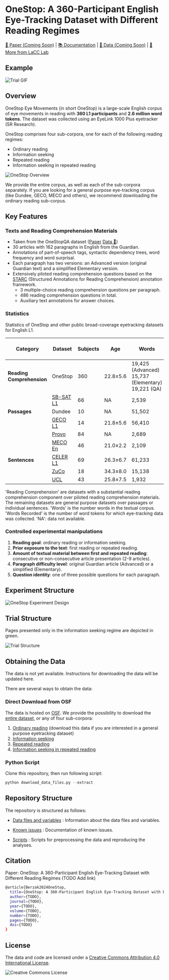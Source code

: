 # OneStop: A 360-Participant English Eye-Tracking Dataset with Different Reading Regimes

[📄 Paper (Coming Soon)](https://arxiv.org) | [📚 Documentation](https://lacclab.github.io/OneStop-Eye-Movements/) | [💾 Data (Coming Soon)](https://osf.io/2prdq/) | [🔬 More from LaCC Lab](https://lacclab.github.io/)

## Example

![Trial GIF](images/trial.gif)

## Overview

OneStop Eye Movements (in short OneStop) is a large-scale English corpus of eye movements in reading with **360 L1 participants** and **2.6 million word tokens**.
The dataset was collected using an EyeLink 1000 Plus eyetracker (SR Research).

OneStop comprises four sub-corpora, one for each of the following reading regimes:

* Ordinary reading
* Information seeking
* Repeated reading
* Information seeking in repeated reading

![OneStop Overview](images/overview.png)

We provide the entire corpus, as well as each of the sub-corpora separately.
If you are looking for a general purpose eye-tracking corpus (like Dundee, GECO, MECO and others), we recommend downloading the ordinary reading sub-corpus.

## Key Features

### Texts and Reading Comprehension Materials

* Taken from the OneStopQA dataset ([Paper](https://aclanthology.org/2020.acl-main.507/) [Data 🤗](https://huggingface.co/datasets/malmaud/onestop_qa))
* 30 articles with 162 paragraphs in English from the Guardian.
* Annotations of part-of-speech tags, syntactic dependency trees, word frequency and word surprisal.
* Each paragraph has two versions: an Advanced version (original Guardian text) and a simplified Elementary version.
* Extensively piloted reading comprehension questions based on the [STARC](https://aclanthology.org/2020.acl-main.507/) (Structured Annotations for Reading Comprehension) annotation framework.
  * 3 multiple-choice reading comprehension questions per paragraph.
  * 486 reading comprehension questions in total.
  * Auxiliary text annotations for answer choices.
  
### Statistics

Statistics of OneStop and other public broad-coverage eyetracking datasets for English L1.

| Category | Dataset | Subjects | Age | Words | Words Recorded | Qestions | Subjects per Question | Questions per Subject |
|----------|---------|-------|-----|-------|---------------|-----|-------------|-------------|
| **Reading Comprehension** | OneStop | 360 | 22.8±5.6 | 19,425 (Advanced)<br> 15,737 (Elementary)<br>19,221 (QA) | 2,632,159 (Paragraphs)<br>1,311,752 (QA) | 486 | 20 | 54 |
| | [SB-SAT L1](https://dl.acm.org/doi/10.1145/3379156.3391335) | 66 | NA | 2,539 | 167,574 | 20 | 95 | 20 |
| **Passages** | Dundee | 10 | NA | 51,502 | 307,214 | NA | 10 | NA |
| | [GECO L1](https://link.springer.com/article/10.3758/s13428-016-0734-0) | 14 | 21.8±5.6 | 56,410 | 774,015 | NA | 14 | NA |
| | [Provo](https://link.springer.com/article/10.3758/s13428-017-0908-4) | 84 | NA | 2,689 | 225,624 | 0 | 0 | 0 |
| | [MECO En](https://link.springer.com/article/10.3758/s13428-021-01772-6) | 46 | 21.0±2.2 | 2,109 | 83,246 | 48 | 46 | 48 |
| **Sentences** | [CELER L1](https://direct.mit.edu/opmi/article/doi/10.1162/opmi_a_00054/110717/CELER-A-365-Participant-Corpus-of-Eye-Movements-in) | 69 | 26.3±6.7 | 61,233 | 122,423 | 78 | 69 | 78 |
| | [ZuCo](https://aclanthology.org/2020.lrec-1.18) | 18 | 34.3±8.0 | 15,138 | 272,484 | 42 | 18 | 42 |
| | [UCL](https://link.springer.com/article/10.3758/s13428-012-0313-y) | 43 | 25.8±7.5 | 1,932 | 81,144 | 110 | 43 | 110 |

<!-- ![Key Statistics](images/statistics.png) -->
 'Reading Comprehension' are datasets with a substantial reading comprehension component over piloted reading comprehension materials. The remaining datasets are general purpose datasets over passages or individual sentences.
 'Words' is the number words in the textual corpus. 'Words Recorded' is the number of word tokens for which eye-tracking data was collected. 'NA': data not available.

### Controlled experimental manipulations

1. **Reading goal**: ordinary reading or information seeking.
2. **Prior exposure to the text**: first reading or repeated reading.
3. **Amount of textual material between first and repeated reading**: consecutive or non-consecutive article presentation (2-9 articles).
4. **Paragraph difficulty level**: original Guardian article (Advanced) or a simplified (Elementary).
5. **Question identity**: one of three possible questions for each paragraph.

## Experiment Structure

![OneStop Experiment Design](images/exp_design.png)

## Trial Structure

Pages presented only in the information seeking regime are depicted in green.

![Trial Structure](images/trial_slides.png)

## Obtaining the Data

The data is not yet available. Instructions for downloading the data will be updated here.

There are several ways to obtain the data:

### Direct Download from OSF

The data is hosted on [OSF](https://osf.io/2prdq/). We provide the possibility to download the [entire dataset](https://osf.io/z7pyn/), or any of four sub-corpora:

1. [Ordinary reading](https://osf.io/zn9sq/) (download this data if you are interested in a general purpose eyetracking dataset)
2. [Information seeking](https://osf.io/kpbgx/)
3. [Repeated reading](https://osf.io/4ay3t/)
4. [Information seeking in repeated reading](https://osf.io/6ra7t/)

### Python Script

Clone this repository, then run following script:

```python
python download_data_files.py --extract
 ```

<!-- ### pymovements integration

OneStop is integrated into the [pymovements](https://pymovements.readthedocs.io/en/stable/index.html) package. The package allows to easily download the raw data and further process it. The following code snippet shows how to download the data:

```python
# pip install pymovements
import pymovements as pm

dataset = pm.Dataset('OneStop', path='data/OneStop')

dataset.download()
``` -->

## Repository Structure

The repository is structured as follows:

* [Data files and variables](variables.md) : Information about the data files and variables.

* [Known issues](known_issues.md) : Documentation of known issues.
 
* [Scripts](preprocessing_analyses.md) : Scripts for preprocessing the data and reproducing the analyses.

## Citation

Paper: OneStop: A 360-Participant English Eye-Tracking Dataset with Different Reading Regimes (TODO Add link)

```bash
@article{Berzak2024OneStop,
  title={OneStop: A 360-Participant English Eye-Tracking Dataset with Different Reading Regimes},
  author={TODO},
  journal={TODO},
  year={TODO},
  volume={TODO},
  number={TODO},
  pages={TODO},
  doi={TODO}
}
```

## License

The data and code are licensed under a [Creative Commons Attribution 4.0 International License](http://creativecommons.org/licenses/by/4.0/).

![Creative Commons License](https://i.creativecommons.org/l/by/4.0/88x31.png)
